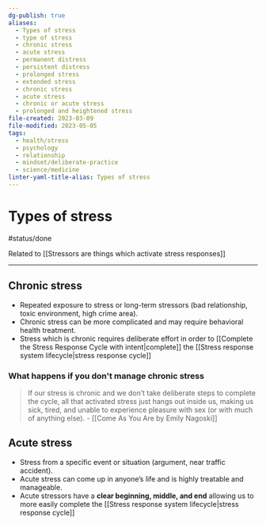 ```yaml
---
dg-publish: true
aliases:
  - Types of stress
  - type of stress
  - chronic stress
  - acute stress
  - permanent distress
  - persistent distress
  - prolonged stress
  - extended stress
  - chronic stress
  - acute stress
  - chronic or acute stress
  - prolonged and heightened stress
file-created: 2023-03-09
file-modified: 2023-05-05
tags:
  - health/stress
  - psychology
  - relationship
  - mindset/deliberate-practice
  - science/medicine
linter-yaml-title-alias: Types of stress
---
```


# Types of stress

#status/done

Related to [[Stressors are things which activate stress responses]]

---

## Chronic stress

- Repeated exposure to stress or long-term stressors (bad relationship, toxic environment, high crime area).
- Chronic stress can be more complicated and may require behavioral health treatment.
- Stress which is chronic requires deliberate effort in order to [[Complete the Stress Response Cycle with intent|complete]] the [[Stress response system lifecycle|stress response cycle]]

### What happens if you don't manage chronic stress

> If our stress is chronic and we don’t take deliberate steps to complete the cycle, all that activated stress just hangs out inside us, making us sick, tired, and unable to experience pleasure with sex (or with much of anything else).
> \- [[Come As You Are by Emily Nagoski]]

## Acute stress

- Stress from a specific event or situation (argument, near traffic accident).
- Acute stress can come up in anyone’s life and is highly treatable and manageable.
- Acute stressors have a **clear beginning, middle, and end** allowing us to more easily complete the [[Stress response system lifecycle|stress response cycle]]
